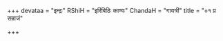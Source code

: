 +++
devataa = "इन्द्रः"
RShiH = "इरिंबिठिः काण्वः"
ChandaH = "गायत्री"
title = "०१ प्र सम्राजं"

+++
